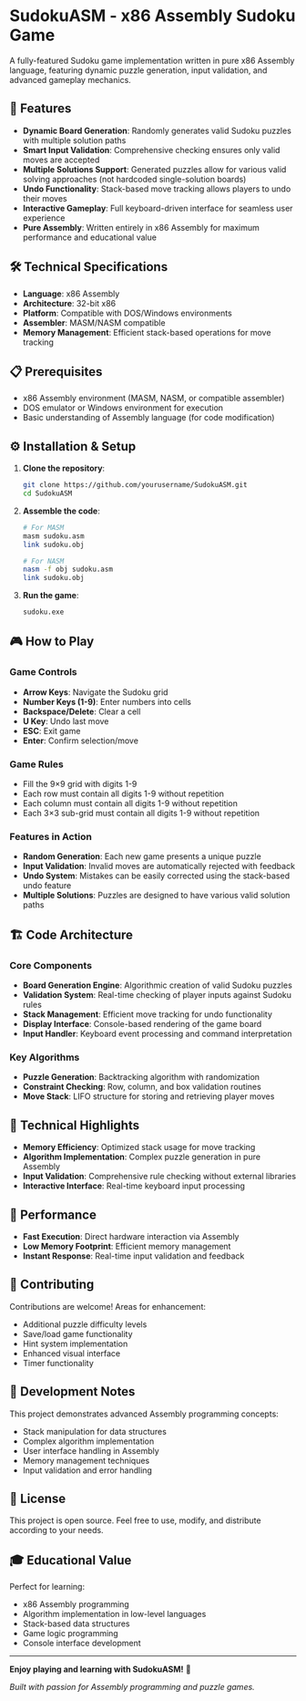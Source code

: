 # SudokuASM - x86 Assembly Sudoku Game

A fully-featured Sudoku game implementation written in pure x86 Assembly language, featuring dynamic puzzle generation, input validation, and advanced gameplay mechanics.

## 🎯 Features

- **Dynamic Board Generation**: Randomly generates valid Sudoku puzzles with multiple solution paths
- **Smart Input Validation**: Comprehensive checking ensures only valid moves are accepted
- **Multiple Solutions Support**: Generated puzzles allow for various valid solving approaches (not hardcoded single-solution boards)
- **Undo Functionality**: Stack-based move tracking allows players to undo their moves
- **Interactive Gameplay**: Full keyboard-driven interface for seamless user experience
- **Pure Assembly**: Written entirely in x86 Assembly for maximum performance and educational value

## 🛠️ Technical Specifications

- **Language**: x86 Assembly
- **Architecture**: 32-bit x86
- **Platform**: Compatible with DOS/Windows environments
- **Assembler**: MASM/NASM compatible
- **Memory Management**: Efficient stack-based operations for move tracking

## 📋 Prerequisites

- x86 Assembly environment (MASM, NASM, or compatible assembler)
- DOS emulator or Windows environment for execution
- Basic understanding of Assembly language (for code modification)

## ⚙️ Installation & Setup

1. **Clone the repository**:
   ```bash
   git clone https://github.com/yourusername/SudokuASM.git
   cd SudokuASM
   ```

2. **Assemble the code**:
   ```bash
   # For MASM
   masm sudoku.asm
   link sudoku.obj
   
   # For NASM
   nasm -f obj sudoku.asm
   link sudoku.obj
   ```

3. **Run the game**:
   ```bash
   sudoku.exe
   ```

## 🎮 How to Play

### Game Controls
- **Arrow Keys**: Navigate the Sudoku grid
- **Number Keys (1-9)**: Enter numbers into cells
- **Backspace/Delete**: Clear a cell
- **U Key**: Undo last move
- **ESC**: Exit game
- **Enter**: Confirm selection/move

### Game Rules
- Fill the 9×9 grid with digits 1-9
- Each row must contain all digits 1-9 without repetition
- Each column must contain all digits 1-9 without repetition
- Each 3×3 sub-grid must contain all digits 1-9 without repetition

### Features in Action
- **Random Generation**: Each new game presents a unique puzzle
- **Input Validation**: Invalid moves are automatically rejected with feedback
- **Undo System**: Mistakes can be easily corrected using the stack-based undo feature
- **Multiple Solutions**: Puzzles are designed to have various valid solution paths

## 🏗️ Code Architecture

### Core Components

- **Board Generation Engine**: Algorithmic creation of valid Sudoku puzzles
- **Validation System**: Real-time checking of player inputs against Sudoku rules
- **Stack Management**: Efficient move tracking for undo functionality
- **Display Interface**: Console-based rendering of the game board
- **Input Handler**: Keyboard event processing and command interpretation

### Key Algorithms

- **Puzzle Generation**: Backtracking algorithm with randomization
- **Constraint Checking**: Row, column, and box validation routines
- **Move Stack**: LIFO structure for storing and retrieving player moves

## 🧠 Technical Highlights

- **Memory Efficiency**: Optimized stack usage for move tracking
- **Algorithm Implementation**: Complex puzzle generation in pure Assembly
- **Input Validation**: Comprehensive rule checking without external libraries
- **Interactive Interface**: Real-time keyboard input processing

## 🚀 Performance

- **Fast Execution**: Direct hardware interaction via Assembly
- **Low Memory Footprint**: Efficient memory management
- **Instant Response**: Real-time input validation and feedback

## 🤝 Contributing

Contributions are welcome! Areas for enhancement:
- Additional puzzle difficulty levels
- Save/load game functionality  
- Hint system implementation
- Enhanced visual interface
- Timer functionality

## 📝 Development Notes

This project demonstrates advanced Assembly programming concepts:
- Stack manipulation for data structures
- Complex algorithm implementation
- User interface handling in Assembly
- Memory management techniques
- Input validation and error handling

## 📄 License

This project is open source. Feel free to use, modify, and distribute according to your needs.

## 🎓 Educational Value

Perfect for learning:
- x86 Assembly programming
- Algorithm implementation in low-level languages
- Stack-based data structures
- Game logic programming
- Console interface development

---

**Enjoy playing and learning with SudokuASM!** 🧩

*Built with passion for Assembly programming and puzzle games.*

